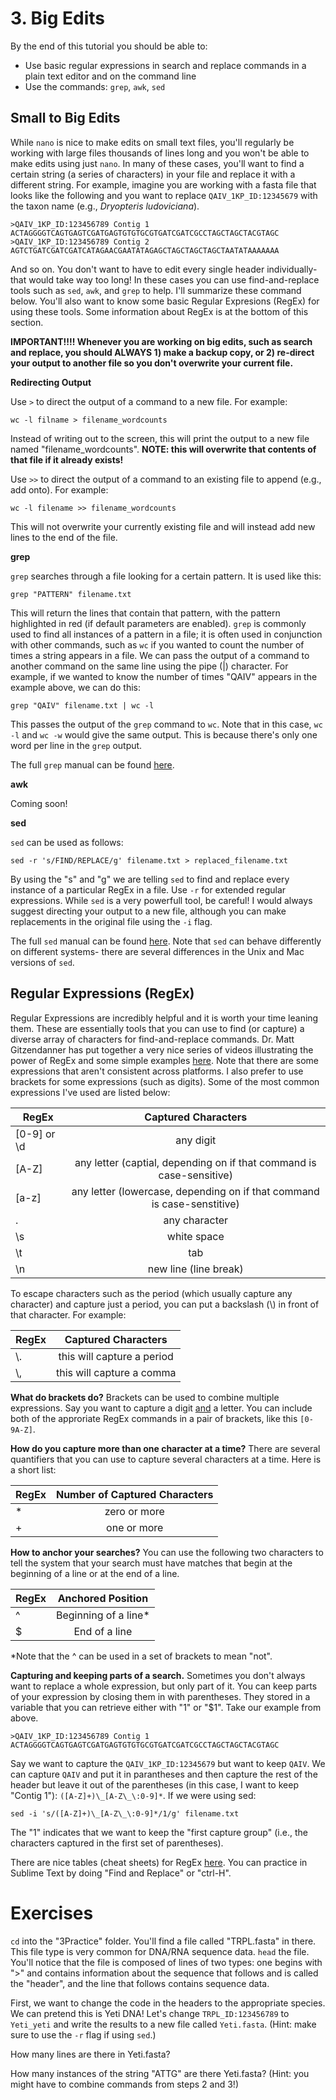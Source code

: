 # 3. Big Edits 

By the end of this tutorial you should be able to: 

* Use basic regular expressions in search and replace commands in a plain text editor and on the command line
* Use the commands: `grep`, `awk`, `sed`

## Small to Big Edits

While `nano` is nice to make edits on small text files, you'll regularly be working with large files thousands of lines long and you won't be able to make edits using just `nano`. In many of these cases, you'll want to find a certain string (a series of characters) in your file and replace it with a different string. For example, imagine you are working with a fasta file that looks like the following and you want to replace `QAIV_1KP_ID:12345679` with the taxon name (e.g., <i> Dryopteris ludoviciana</i>).  
```
>QAIV_1KP_ID:123456789 Contig 1
ACTAGGGGTCAGTGAGTCGATGAGTGTGTGCGTGATCGATCGCCTAGCTAGCTACGTAGC
>QAIV_1KP_ID:123456789 Contig 2
AGTCTGATCGATCGATCATAGAACGAATATAGAGCTAGCTAGCTAGCTAATATAAAAAAA
```
And so on. You don't want to have to edit every single header individually- that would take way too long! In these cases you can use find-and-replace tools such as `sed`, `awk`, and `grep` to help. I'll summarize these command below. You'll also want to know some basic Regular Expresions (RegEx) for using these tools. Some information about RegEx is at the bottom of this section. 

<b> IMPORTANT!!!! Whenever you are working on big edits, such as search and replace, you should ALWAYS 1) make a backup copy, or 2) re-direct your output to another file so you don't overwrite your current file. </b> 
  
<b>Redirecting Output</b> 

Use `>` to direct the output of a command to a new file. For example: 
```
wc -l filname > filename_wordcounts
```
Instead of writing out to the screen, this will print the output to a new file named "filename_wordcounts". <b>NOTE: this will overwrite that contents of that file if it already exists! </b> 

Use `>>` to direct the output of a command to an existing file to append (e.g., add onto). For example:
```
wc -l filename >> filename_wordcounts 
```
This will not overwrite your currently existing file and will instead add new lines to the end of the file. 

<b>grep</b> 

`grep` searches through a file looking for a certain pattern. It is used like this: 
```
grep "PATTERN" filename.txt 
```

This will return the lines that contain that pattern, with the pattern highlighted in red (if default parameters are enabled). `grep` is commonly used to find all instances of a pattern in a file; it is often used in conjunction with other commands, such as `wc` if you wanted to count the number of times a string appears in a file. We can pass the output of a command to another command on the same line using the pipe (|) character. For example, if we wanted to know the number of times "QAIV" appears in the example above, we can do this: 
```
grep "QAIV" filename.txt | wc -l 
```
This passes the output of the `grep` command to `wc`. Note that in this case, `wc -l` and `wc -w` would give the same output. This is because there's only one word per line in the `grep` output. 

The full `grep` manual can be found [here](https://man7.org/linux/man-pages/man1/grep.1.html). 

<b>awk</b>

Coming soon! 

<b>sed</b> 

`sed` can be used as follows:
```
sed -r 's/FIND/REPLACE/g' filename.txt > replaced_filename.txt 
```

By using the "s" and "g" we are telling `sed` to find and replace every instance of a particular RegEx in a file. Use `-r` for extended regular expressions. While `sed` is a very powerfull tool, be careful! I would always suggest directing your output to a new file, although you can make replacements in the original file using the `-i` flag. 

The full `sed` manual can be found [here](https://www.gnu.org/software/sed/manual/sed.html). Note that `sed` can behave differently on different systems- there are several differences in the Unix and Mac versions of `sed`. 

## Regular Expressions (RegEx)

Regular Expressions are incredibly helpful and it is worth your time leaning them. These are essentially tools that you can use to find (or capture) a diverse array of characters for find-and-replace commands. Dr. Matt Gitzendanner has put together a very nice series of videos illustrating the power of RegEx and some simple examples [here](https://comptoolsres.github.io/TLCL_3.html). Note that there are some expressions that aren't consistent across platforms. I also prefer to use brackets for some expressions (such as digits). Some of the most common expressions I've used are listed below: 

| RegEx         | Captured Characters       |
| ------------- |:-------------------------:|
| [0-9] or \d         | any digit                 | 
| [A-Z]         | any letter (captial, depending on if that command is case-sensitive)      |
| [a-z]         | any letter (lowercase, depending on if that command is case-senstitive)   |
| .             | any character             |
| \s            | white space               |
| \t            | tab                       |
| \n            | new line (line break)     |

To escape characters such as the period (which usually capture any character) and capture just a period, you can put a backslash (\\) in front of that character. For example:

|RegEx | Captured Characters|
| ------------- |:-------------------------:|
|\\.          | this will capture a period |
|\\,          |this will capture a comma|

<b>What do brackets do?</b> Brackets can be used to combine multiple expressions. Say you want to capture a digit <u> and</u> a letter. You can include both of the approriate RegEx commands in a pair of brackets, like this `[0-9A-Z]`. 

<b>How do you capture more than one character at a time?</b> There are several quantifiers that you can use to capture several characters at a time. Here is a short list: 

| RegEx         | Number of Captured Characters       |
| ------------- |:-------------------------:|
|*              |zero or more |
|+              |one or more  |

<b>How to anchor your searches?</b> You can use the following two characters to tell the system that your search must have matches that begin at the beginning of a line or at the end of a line. 

| RegEx         | Anchored Position       |
| ------------- |:-------------------------:|
|^              |Beginning of a line* |
|$              |End of a line  |

*Note that the ^ can be used in a set of brackets to mean "not". 

<b>Capturing and keeping parts of a search.</b> Sometimes you don't always want to replace a whole expression, but only part of it. You can keep parts of your expression by closing them in with parentheses. They stored in a variable that you can retrieve either with "1" or "$1". Take our example from above. 

```
>QAIV_1KP_ID:123456789 Contig 1
ACTAGGGGTCAGTGAGTCGATGAGTGTGTGCGTGATCGATCGCCTAGCTAGCTACGTAGC
```

Say we want to capture the `QAIV_1KP_ID:12345679` but want to keep `QAIV`. We can capture `QAIV` and put it in parantheses and then capture the rest of the header but leave it out of the parentheses (in this case, I want to keep "Contig 1"): `([A-Z]+)\_[A-Z\_\:0-9]*`. If we were using sed:
```
sed -i 's/([A-Z]+)\_[A-Z\_\:0-9]*/1/g' filename.txt
```

The "1" indicates that we want to keep the "first capture group" (i.e., the characters captured in the first set of parentheses). 

There are nice tables (cheat sheets) for RegEx [here](https://www.rexegg.com/regex-quickstart.html). You can practice in Sublime Text by doing "Find and Replace" or "ctrl-H". 

# Exercises

`cd` into the "3Practice" folder. You'll find a file called "TRPL.fasta" in there. This file type is very common for DNA/RNA sequence data. `head` the file. You'll notice that the file is composed of lines of two types: one begins with ">" and contains information about the sequence that follows and is called the "header", and the line that follows contains sequence data. 

First, we want to change the code in the headers to the appropriate species. We can pretend this is Yeti DNA! Let's change `TRPL_ID:123456789` to `Yeti_yeti` and write the results to a new file called `Yeti.fasta`. (Hint: make sure to use the `-r` flag if using `sed`.)  

How many lines are there in Yeti.fasta? 

How many instances of the string "ATTG" are there Yeti.fasta? (Hint: you might have to combine commands from steps 2 and 3!)
